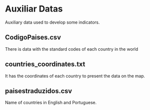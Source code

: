 # Auxiliar Datas
Auxiliary data used to develop some indicators.

## CodigoPaises.csv
There is data with the standard codes of each country in the world

## countries_coordinates.txt
It has the coordinates of each country to present the data on the map.

## paisestraduzidos.csv
Name of countries in English and Portuguese.